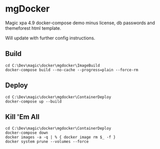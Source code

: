 # mgDocker

Magic xpa 4.9 docker-compose demo minus license, db passwords and themeforest html template.

Will update with further config instructions.

## Build
```
cd C:\Dev\magic\docker\mgdocker\ImageBuild
docker-compose build --no-cache --progress=plain --force-rm
```

## Deploy
```
cd C:\Dev\magic\docker\mgdocker\ContainerDeploy
docker-compose up --build
```

## Kill 'Em All
```
cd C:\Dev\magic\docker\mgdocker\ContainerDeploy
docker-compose down
docker images -a -q | % { docker image rm $_ -f }
docker system prune --volumes --force
```
